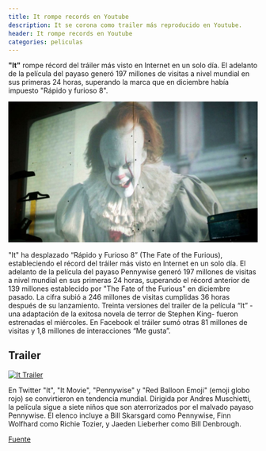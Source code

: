 ```yaml
---
title: It rompe records en Youtube
description: It se corona como trailer más reproducido en Youtube.
header: It rompe records en Youtube
categories: peliculas
---
```


**"It"** rompe récord del tráiler más visto en Internet en un solo día.
El adelanto de la película del payaso generó 197 millones de visitas a 
nivel mundial en sus primeras 24 horas, superando la marca que en diciembre había impuesto "Rápido y furioso 8".

![IT](img/it_payaso.png "IT")

"It" ha desplazado  “Rápido y Furioso 8” (The Fate of the Furious), 
estableciendo el récord del tráiler más visto en Internet en un solo día.
El adelanto de la película del payaso Pennywise generó 197 millones 
de visitas a nivel mundial en sus primeras 24 horas, superando el récord 
anterior de 139 millones establecido por "The Fate of the Furious" en diciembre pasado.
La cifra subió a 246 millones de visitas cumplidas 36 horas después de su lanzamiento.
Treinta versiones del trailer de la película “It” -una adaptación de la exitosa novela de terror de Stephen King- fueron estrenadas el miércoles.
En Facebook el tráiler sumó otras 81 millones de visitas y 1,8 millones de interacciones “Me gusta”.

## Trailer 

[![It Trailer](https://img.youtube.com/vi/fP4BBZ76DGg/0.jpg)](https://www.youtube.com/watch?v=fP4BBZ76DGg)

En Twitter "It", "It Movie", "Pennywise" y "Red Balloon Emoji" 
(emoji globo rojo) se convirtieron en tendencia mundial.
Dirigida por Andres Muschietti, la película sigue a siete niños que 
son aterrorizados por el malvado payaso Pennywise.
El elenco incluye a Bill Skarsgard como Pennywise, 
Finn Wolfhard como Richie Tozier, y Jaeden Lieberher como Bill Denbrough. 

[Fuente](http://www.t13.cl/noticia/tendencias/it-rompe-record-del-trailer-mas-visto-internet-solo-dia "Fuente")
